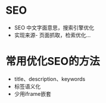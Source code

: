 # SEO
* SEO 中文字面意思，搜索引擎优化
* 实现来源- 页面抓取，检索优化...

# 常用优化SEO的方法
* title、description、keywords
* 标签语义化
* 少用iframe嵌套